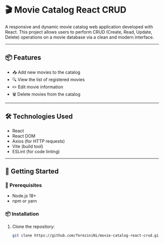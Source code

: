 # 🎬 Movie Catalog React CRUD

A responsive and dynamic movie catalog web application developed with React. This project allows users to perform CRUD (Create, Read, Update, Delete) operations on a movie database via a clean and modern interface.

---

## 📦 Features

- 📥 Add new movies to the catalog
- 🔍 View the list of registered movies
- ✏️ Edit movie information
- 🗑️ Delete movies from the catalog

---

## 🛠️ Technologies Used

- React
- React DOM
- Axios (for HTTP requests)
- Vite (build tool)
- ESLint (for code linting)

---

## 🚀 Getting Started

### 📌 Prerequisites

- Node.js 18+
- npm or yarn

### 📦 Installation

1. Clone the repository:
   ```bash
   git clone https://github.com/fereziniNi/movie-catalog-react-crud.git
